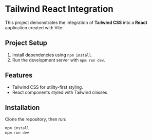 # Tailwind React Integration

This project demonstrates the integration of **Tailwind CSS** into a **React** application created with Vite.

## Project Setup
1. Install dependencies using `npm install`.
2. Run the development server with `npm run dev`.

## Features
- Tailwind CSS for utility-first styling.
- React components styled with Tailwind classes.

## Installation
Clone the repository, then run:

```bash
npm install
npm run dev
